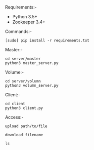 
Requirements:-

- Python 3.5+
- Zookeeper 3.4+

Commands:-

```
[sudo] pip install -r requirements.txt
```
Master:-
```
cd server/master
python3 master_server.py
```
Volume:-
```
cd server/volumn
python3 volumn_server.py
```

Client:-
```
cd client
python3 client.py
```

Access:-

```
upload path/to/file

download filename

ls
```
